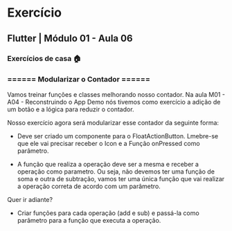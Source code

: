 # Exercício
## Flutter | Módulo 01 - Aula 06
### Exercícios de casa 🏠
### ====== Modularizar o Contador ======
Vamos treinar funções e classes melhorando nosso contador. Na aula M01 - A04 - Reconstruindo o App Demo nós tivemos como exercício a adição de um botão e a lógica para reduzir o contador.

Nosso exercício agora será modularizar esse contador da seguinte forma:

- Deve ser criado um componente para o FloatActionButton. Lmebre-se que ele vai precisar receber o Icon e a Função onPressed como parâmetro.

- A função que realiza a operação deve ser a mesma e receber a operação como parametro. Ou seja, não devemos ter uma função de soma e outra de subtração, vamos ter uma única função que vai realizar a operação correta de acordo com um parâmetro.

Quer ir adiante?

- Criar funções para cada operação (add e sub) e passá-la como parâmetro para a função que executa a operação.
